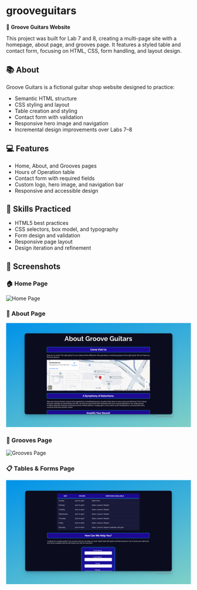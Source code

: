 # grooveguitars

🎸 **Groove Guitars Website**

This project was built for Lab 7 and 8, creating a multi-page site with a homepage, about page, and grooves page. It features a styled table and contact form, focusing on HTML, CSS, form handling, and layout design.

## 📚 About

Groove Guitars is a fictional guitar shop website designed to practice:

- Semantic HTML structure
- CSS styling and layout
- Table creation and styling
- Contact form with validation
- Responsive hero image and navigation
- Incremental design improvements over Labs 7–8

## 💻 Features

- Home, About, and Grooves pages
- Hours of Operation table
- Contact form with required fields
- Custom logo, hero image, and navigation bar
- Responsive and accessible design

## 🚀 Skills Practiced

- HTML5 best practices
- CSS selectors, box model, and typography
- Form design and validation
- Responsive page layout
- Design iteration and refinement

## 📸 Screenshots

### 🏠 Home Page
![Home Page](images/groove-guitars-home-page.png)

### 📄 About Page
![About Page](images/groove-guitars-about-page.png)

### 🎵 Grooves Page
![Grooves Page](images/groove-guitars-grooves-page.png)

### 📋 Tables & Forms Page
![Tables & Forms](images/groove-guitars-tables-forms.png)



